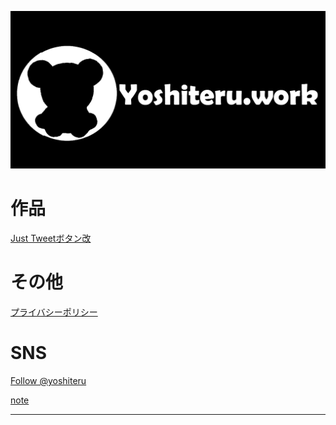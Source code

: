 ![logo](img/yoshiteru_logo.png)

# 作品

[Just Tweetボタン改](JustTweetmod)

# その他
[プライバシーポリシー](privacy)

# SNS
<a href="https://twitter.com/yoshiteru?ref_src=twsrc%5Etfw" class="twitter-follow-button" data-show-count="false">Follow @yoshiteru</a><script async src="https://platform.twitter.com/widgets.js" charset="utf-8"></script>

[note](https://note.com/yoshiteru11)

---

<!-- Global site tag (gtag.js) - Google Analytics -->
<script async src="https://www.googletagmanager.com/gtag/js?id=UA-115471799-2"></script>
<script>
  window.dataLayer = window.dataLayer || [];
  function gtag(){dataLayer.push(arguments);}
  gtag('js', new Date());

  gtag('config', 'UA-115471799-2');
</script>

